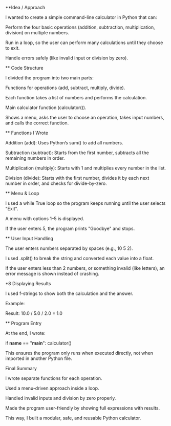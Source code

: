 **Idea / Approach

I wanted to create a simple command-line calculator in Python that can:

Perform the four basic operations (addition, subtraction, multiplication, division) on multiple numbers.

Run in a loop, so the user can perform many calculations until they choose to exit.

Handle errors safely (like invalid input or division by zero).

** Code Structure

I divided the program into two main parts:

Functions for operations (add, subtract, multiply, divide).

Each function takes a list of numbers and performs the calculation.

Main calculator function (calculator()).

Shows a menu, asks the user to choose an operation, takes input numbers, and calls the correct function.

** Functions I Wrote

Addition (add): Uses Python’s sum() to add all numbers.

Subtraction (subtract): Starts from the first number, subtracts all the remaining numbers in order.

Multiplication (multiply): Starts with 1 and multiplies every number in the list.

Division (divide): Starts with the first number, divides it by each next number in order, and checks for divide-by-zero.

** Menu & Loop

I used a while True loop so the program keeps running until the user selects "Exit".

A menu with options 1–5 is displayed.

If the user enters 5, the program prints "Goodbye" and stops.

** User Input Handling

The user enters numbers separated by spaces (e.g., 10 5 2).

I used .split() to break the string and converted each value into a float.

If the user enters less than 2 numbers, or something invalid (like letters), an error message is shown instead of crashing.

*8 Displaying Results

I used f-strings to show both the calculation and the answer.

Example:

Result: 10.0 / 5.0 / 2.0 = 1.0

** Program Entry

At the end, I wrote:

if __name__ == "__main__":
    calculator()


This ensures the program only runs when executed directly, not when imported in another Python file.

Final Summary

I wrote separate functions for each operation.

Used a menu-driven approach inside a loop.

Handled invalid inputs and division by zero properly.

Made the program user-friendly by showing full expressions with results.

This way, I built a modular, safe, and reusable Python calculator. 
